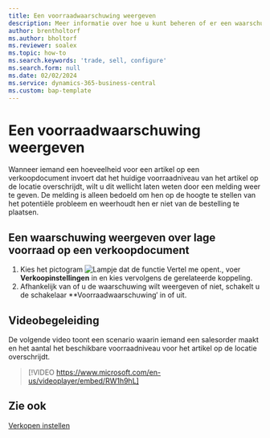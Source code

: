 ```yaml
---
title: Een voorraadwaarschuwing weergeven
description: Meer informatie over hoe u kunt beheren of er een waarschuwing wordt weergegeven wanneer een bestelaantal de voorraadniveaus voor een artikel overschrijdt.
author: brentholtorf
ms.author: bholtorf
ms.reviewer: soalex
ms.topic: how-to
ms.search.keywords: 'trade, sell, configure'
ms.search.form: null
ms.date: 02/02/2024
ms.service: dynamics-365-business-central
ms.custom: bap-template
---
```


# <a name="display-a-stockout-warning"></a>Een voorraadwaarschuwing weergeven

Wanneer iemand een hoeveelheid voor een artikel op een verkoopdocument invoert dat het huidige voorraadniveau van het artikel op de locatie overschrijdt, wilt u dit wellicht laten weten door een melding weer te geven. De melding is alleen bedoeld om hen op de hoogte te stellen van het potentiële probleem en weerhoudt hen er niet van de bestelling te plaatsen.

## <a name="to-show-a-warning-about-low-inventory-on-a-sales-document"></a>Een waarschuwing weergeven over lage voorraad op een verkoopdocument

1. Kies het pictogram ![Lampje dat de functie Vertel me opent.](media/ui-search/search_small.png "Vertel me wat u wilt doen"), voer **Verkoopinstellingen** in en kies vervolgens de gerelateerde koppeling.
1. Afhankelijk van of u de waarschuwing wilt weergeven of niet, schakelt u de schakelaar **Voorraadwaarschuwing′ in of uit.

## <a name="video-guidance"></a>Videobegeleiding

De volgende video toont een scenario waarin iemand een salesorder maakt en het aantal het beschikbare voorraadniveau voor het artikel op de locatie overschrijdt.

> [!VIDEO https://www.microsoft.com/en-us/videoplayer/embed/RW1h9hL]

## <a name="see-also"></a>Zie ook

[Verkopen instellen](sales-setup-sales.md)
